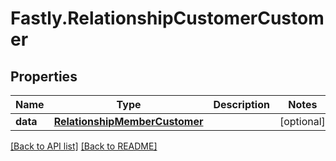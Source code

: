 # Fastly.RelationshipCustomerCustomer

## Properties

Name | Type | Description | Notes
------------ | ------------- | ------------- | -------------
**data** | [**RelationshipMemberCustomer**](RelationshipMemberCustomer.md) |  | [optional] 


[[Back to API list]](../../README.md#endpoints) [[Back to README]](../../README.md)
